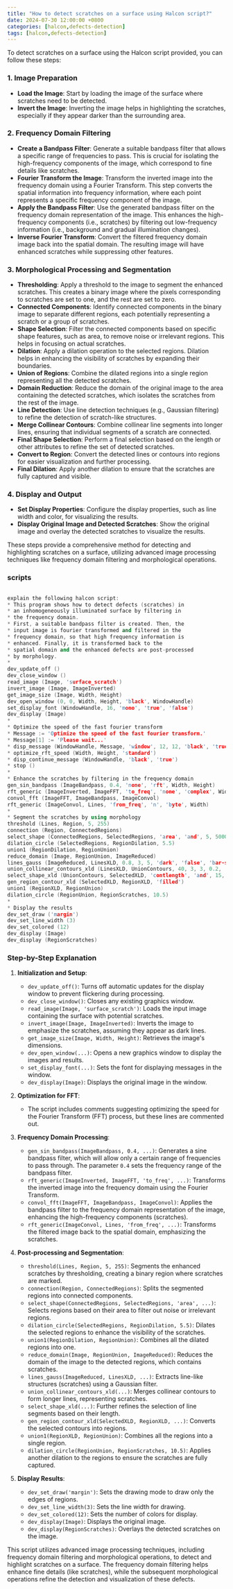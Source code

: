 ```yaml
---
title: "How to detect scratches on a surface using Halcon script?"
date: 2024-07-30 12:00:00 +0800
categories: [halcon,defects-detection]
tags: [halcon,defects-detection]
---
```


To detect scratches on a surface using the Halcon script provided, you can follow these steps:

### 1. **Image Preparation**
   - **Load the Image**: Start by loading the image of the surface where scratches need to be detected.
   - **Invert the Image**: Inverting the image helps in highlighting the scratches, especially if they appear darker than the surrounding area.

### 2. **Frequency Domain Filtering**
   - **Create a Bandpass Filter**: Generate a suitable bandpass filter that allows a specific range of frequencies to pass. This is crucial for isolating the high-frequency components of the image, which correspond to fine details like scratches.
   - **Fourier Transform the Image**: Transform the inverted image into the frequency domain using a Fourier Transform. This step converts the spatial information into frequency information, where each point represents a specific frequency component of the image.
   - **Apply the Bandpass Filter**: Use the generated bandpass filter on the frequency domain representation of the image. This enhances the high-frequency components (i.e., scratches) by filtering out low-frequency information (i.e., background and gradual illumination changes).
   - **Inverse Fourier Transform**: Convert the filtered frequency domain image back into the spatial domain. The resulting image will have enhanced scratches while suppressing other features.

### 3. **Morphological Processing and Segmentation**
   - **Thresholding**: Apply a threshold to the image to segment the enhanced scratches. This creates a binary image where the pixels corresponding to scratches are set to one, and the rest are set to zero.
   - **Connected Components**: Identify connected components in the binary image to separate different regions, each potentially representing a scratch or a group of scratches.
   - **Shape Selection**: Filter the connected components based on specific shape features, such as area, to remove noise or irrelevant regions. This helps in focusing on actual scratches.
   - **Dilation**: Apply a dilation operation to the selected regions. Dilation helps in enhancing the visibility of scratches by expanding their boundaries.
   - **Union of Regions**: Combine the dilated regions into a single region representing all the detected scratches.
   - **Domain Reduction**: Reduce the domain of the original image to the area containing the detected scratches, which isolates the scratches from the rest of the image.
   - **Line Detection**: Use line detection techniques (e.g., Gaussian filtering) to refine the detection of scratch-like structures.
   - **Merge Collinear Contours**: Combine collinear line segments into longer lines, ensuring that individual segments of a scratch are connected.
   - **Final Shape Selection**: Perform a final selection based on the length or other attributes to refine the set of detected scratches.
   - **Convert to Region**: Convert the detected lines or contours into regions for easier visualization and further processing.
   - **Final Dilation**: Apply another dilation to ensure that the scratches are fully captured and visible.

### 4. **Display and Output**
   - **Set Display Properties**: Configure the display properties, such as line width and color, for visualizing the results.
   - **Display Original Image and Detected Scratches**: Show the original image and overlay the detected scratches to visualize the results.

These steps provide a comprehensive method for detecting and highlighting scratches on a surface, utilizing advanced image processing techniques like frequency domain filtering and morphological operations.


### scripts

```c++

explain the following halcon script:
* This program shows how to detect defects (scratches) in
* an inhomogeneously illuminated surface by filtering in
* the frequency domain.
* First, a suitable bandpass filter is created. Then, the
* input image is fourier transformed and filtered in the
* frequency domain, so that high frequency information is
* enhanced. Finally, it is transformed back to the
* spatial domain and the enhanced defects are post-processed
* by morphology.
* 
dev_update_off ()
dev_close_window ()
read_image (Image, 'surface_scratch')
invert_image (Image, ImageInverted)
get_image_size (Image, Width, Height)
dev_open_window (0, 0, Width, Height, 'black', WindowHandle)
set_display_font (WindowHandle, 16, 'mono', 'true', 'false')
dev_display (Image)
* 
* Optimize the speed of the fast fourier transform
* Message := 'Optimize the speed of the fast fourier transform.'
* Message[1] := 'Please wait...'
* disp_message (WindowHandle, Message, 'window', 12, 12, 'black', 'true')
* optimize_rft_speed (Width, Height, 'standard')
* disp_continue_message (WindowHandle, 'black', 'true')
* stop ()
* 
* Enhance the scratches by filtering in the frequency domain
gen_sin_bandpass (ImageBandpass, 0.4, 'none', 'rft', Width, Height)
rft_generic (ImageInverted, ImageFFT, 'to_freq', 'none', 'complex', Width)
convol_fft (ImageFFT, ImageBandpass, ImageConvol)
rft_generic (ImageConvol, Lines, 'from_freq', 'n', 'byte', Width)
* 
* Segment the scratches by using morphology
threshold (Lines, Region, 5, 255)
connection (Region, ConnectedRegions)
select_shape (ConnectedRegions, SelectedRegions, 'area', 'and', 5, 5000)
dilation_circle (SelectedRegions, RegionDilation, 5.5)
union1 (RegionDilation, RegionUnion)
reduce_domain (Image, RegionUnion, ImageReduced)
lines_gauss (ImageReduced, LinesXLD, 0.8, 3, 5, 'dark', 'false', 'bar-shaped', 'false')
union_collinear_contours_xld (LinesXLD, UnionContours, 40, 3, 3, 0.2, 'attr_keep')
select_shape_xld (UnionContours, SelectedXLD, 'contlength', 'and', 15, 1000)
gen_region_contour_xld (SelectedXLD, RegionXLD, 'filled')
union1 (RegionXLD, RegionUnion)
dilation_circle (RegionUnion, RegionScratches, 10.5)
* 
* Display the results
dev_set_draw ('margin')
dev_set_line_width (3)
dev_set_colored (12)
dev_display (Image)
dev_display (RegionScratches)
```


### Step-by-Step Explanation

1. **Initialization and Setup**:
   - `dev_update_off()`: Turns off automatic updates for the display window to prevent flickering during processing.
   - `dev_close_window()`: Closes any existing graphics window.
   - `read_image(Image, 'surface_scratch')`: Loads the input image containing the surface with potential scratches.
   - `invert_image(Image, ImageInverted)`: Inverts the image to emphasize the scratches, assuming they appear as dark lines.
   - `get_image_size(Image, Width, Height)`: Retrieves the image's dimensions.
   - `dev_open_window(...)`: Opens a new graphics window to display the images and results.
   - `set_display_font(...)`: Sets the font for displaying messages in the window.
   - `dev_display(Image)`: Displays the original image in the window.

2. **Optimization for FFT**:
   - The script includes comments suggesting optimizing the speed for the Fourier Transform (FFT) process, but these lines are commented out.

3. **Frequency Domain Processing**:
   - `gen_sin_bandpass(ImageBandpass, 0.4, ...)`: Generates a sine bandpass filter, which will allow only a certain range of frequencies to pass through. The parameter `0.4` sets the frequency range of the bandpass filter.
   - `rft_generic(ImageInverted, ImageFFT, 'to_freq', ...)`: Transforms the inverted image into the frequency domain using the Fourier Transform.
   - `convol_fft(ImageFFT, ImageBandpass, ImageConvol)`: Applies the bandpass filter to the frequency domain representation of the image, enhancing the high-frequency components (scratches).
   - `rft_generic(ImageConvol, Lines, 'from_freq', ...)`: Transforms the filtered image back to the spatial domain, emphasizing the scratches.

4. **Post-processing and Segmentation**:
   - `threshold(Lines, Region, 5, 255)`: Segments the enhanced scratches by thresholding, creating a binary region where scratches are marked.
   - `connection(Region, ConnectedRegions)`: Splits the segmented regions into connected components.
   - `select_shape(ConnectedRegions, SelectedRegions, 'area', ...)`: Selects regions based on their area to filter out noise or irrelevant regions.
   - `dilation_circle(SelectedRegions, RegionDilation, 5.5)`: Dilates the selected regions to enhance the visibility of the scratches.
   - `union1(RegionDilation, RegionUnion)`: Combines all the dilated regions into one.
   - `reduce_domain(Image, RegionUnion, ImageReduced)`: Reduces the domain of the image to the detected regions, which contains scratches.
   - `lines_gauss(ImageReduced, LinesXLD, ...)`: Extracts line-like structures (scratches) using a Gaussian filter.
   - `union_collinear_contours_xld(...)`: Merges collinear contours to form longer lines, representing scratches.
   - `select_shape_xld(...)`: Further refines the selection of line segments based on their length.
   - `gen_region_contour_xld(SelectedXLD, RegionXLD, ...)`: Converts the selected contours into regions.
   - `union1(RegionXLD, RegionUnion)`: Combines all the regions into a single region.
   - `dilation_circle(RegionUnion, RegionScratches, 10.5)`: Applies another dilation to the regions to ensure the scratches are fully captured.

5. **Display Results**:
   - `dev_set_draw('margin')`: Sets the drawing mode to draw only the edges of regions.
   - `dev_set_line_width(3)`: Sets the line width for drawing.
   - `dev_set_colored(12)`: Sets the number of colors for display.
   - `dev_display(Image)`: Displays the original image.
   - `dev_display(RegionScratches)`: Overlays the detected scratches on the image.

This script utilizes advanced image processing techniques, including frequency domain filtering and morphological operations, to detect and highlight scratches on a surface. The frequency domain filtering helps enhance fine details (like scratches), while the subsequent morphological operations refine the detection and visualization of these defects.